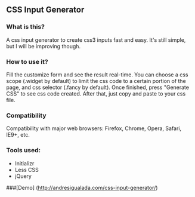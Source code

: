 ## CSS Input Generator

### What is this?
A css input generator to create css3 inputs fast and easy. It's still simple, but I will be improving though.

### How to use it?
Fill the customize form and see the result real-time. You can choose a css scope (.widget by default) to limit the css code to a certain portion of the page, and css selector (.fancy by default). Once finished, press "Generate CSS" to see css code created. After that, just copy and paste to your css file.

### Compatibility
Compatibility with major web browsers: Firefox, Chrome, Opera, Safari, IE9+, etc.

### Tools used:

- Initializr
- Less CSS
- jQuery

###[Demo] (http://andresigualada.com/css-input-generator/)
